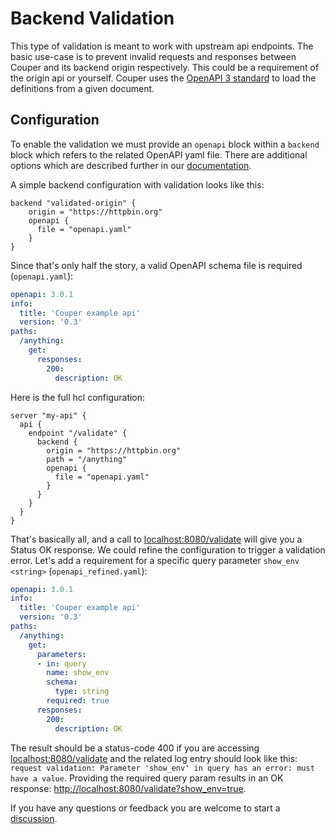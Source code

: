 # Backend Validation

This type of validation is meant to work with upstream api endpoints. The basic use-case is to prevent invalid requests
and responses between Couper and its backend origin respectively. This could be a requirement of the origin api or yourself.
Couper uses the [OpenAPI 3 standard](https://www.openapis.org/) to load the definitions from a given document.

## Configuration

To enable the validation we must provide an `openapi` block within a `backend` block which refers to the related OpenAPI yaml file.
There are additional options which are described further in our [documentation](https://github.com/avenga/couper/tree/master/docs#openapi_block).

A simple backend configuration with validation looks like this:

```hcl
backend "validated-origin" {
    origin = "https://httpbin.org"
    openapi {
      file = "openapi.yaml"
    }
}
```

Since that's only half the story, a valid OpenAPI schema file is required (`openapi.yaml`):

```yaml
openapi: 3.0.1
info:
  title: 'Couper example api'
  version: '0.3'
paths:
  /anything:
    get:
      responses:
        200:
          description: OK
```

Here is the full hcl configuration:

```hcl
server "my-api" {
  api {
    endpoint "/validate" {
      backend {
        origin = "https://httpbin.org"
        path = "/anything"
        openapi {
          file = "openapi.yaml"
        }
      }
    }
  }
}
```

That's basically all, and a call to [localhost:8080/validate](http://localhost:8080/validate) will give you a Status OK response.
We could refine the configuration to trigger a validation error. Let's add a requirement for
a specific query parameter `show_env <string>` (`openapi_refined.yaml`): 

```yaml
openapi: 3.0.1
info:
  title: 'Couper example api'
  version: '0.3'
paths:
  /anything:
    get:
      parameters:
      - in: query
        name: show_env
        schema:
          type: string
        required: true
      responses:
        200:
          description: OK
```

The result should be a status-code 400 if you are accessing [localhost:8080/validate](http://localhost:8080/validate) and the related log
entry should look like this: `request validation: Parameter 'show_env' in query has an error: must have a value`.
Providing the required query param results in an OK response: [http://localhost:8080/validate?show_env=true](http://localhost:8080/validate?show_env=true).

If you have any questions or feedback you are welcome to start a [discussion](https://github.com/avenga/couper/discussions).
